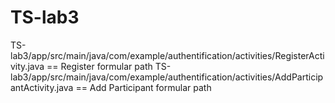 # TS-lab3

TS-lab3/app/src/main/java/com/example/authentification/activities/RegisterActivity.java == Register formular path
TS-lab3/app/src/main/java/com/example/authentification/activities/AddParticipantActivity.java == Add Participant formular path
